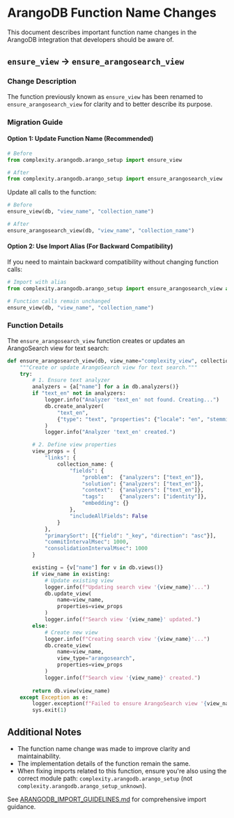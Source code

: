 # ArangoDB Function Name Changes

This document describes important function name changes in the ArangoDB integration that developers should be aware of.

## `ensure_view` → `ensure_arangosearch_view`

### Change Description

The function previously known as `ensure_view` has been renamed to `ensure_arangosearch_view` for clarity and to better describe its purpose.

### Migration Guide

#### Option 1: Update Function Name (Recommended)

```python
# Before
from complexity.arangodb.arango_setup import ensure_view

# After
from complexity.arangodb.arango_setup import ensure_arangosearch_view
```

Update all calls to the function:

```python
# Before
ensure_view(db, "view_name", "collection_name")

# After
ensure_arangosearch_view(db, "view_name", "collection_name")
```

#### Option 2: Use Import Alias (For Backward Compatibility)

If you need to maintain backward compatibility without changing function calls:

```python
# Import with alias
from complexity.arangodb.arango_setup import ensure_arangosearch_view as ensure_view

# Function calls remain unchanged
ensure_view(db, "view_name", "collection_name")
```

### Function Details

The `ensure_arangosearch_view` function creates or updates an ArangoSearch view for text search:

```python
def ensure_arangosearch_view(db, view_name="complexity_view", collection_name="complexity"):
    """Create or update ArangoSearch view for text search."""
    try:
        # 1. Ensure text analyzer
        analyzers = {a["name"] for a in db.analyzers()}
        if "text_en" not in analyzers:
            logger.info("Analyzer 'text_en' not found. Creating...")
            db.create_analyzer(
                "text_en",
                {"type": "text", "properties": {"locale": "en", "stemming": True, "case": "lower"}}
            )
            logger.info("Analyzer 'text_en' created.")

        # 2. Define view properties
        view_props = {
            "links": {
                collection_name: {
                    "fields": {
                        "problem":  {"analyzers": ["text_en"]},
                        "solution": {"analyzers": ["text_en"]},
                        "context":  {"analyzers": ["text_en"]},
                        "tags":     {"analyzers": ["identity"]},
                        "embedding": {}
                    },
                    "includeAllFields": False
                }
            },
            "primarySort": [{"field": "_key", "direction": "asc"}],
            "commitIntervalMsec": 1000,
            "consolidationIntervalMsec": 1000
        }

        existing = {v["name"] for v in db.views()}
        if view_name in existing:
            # Update existing view
            logger.info(f"Updating search view '{view_name}'...")
            db.update_view(
                name=view_name,
                properties=view_props
            )
            logger.info(f"Search view '{view_name}' updated.")
        else:
            # Create new view
            logger.info(f"Creating search view '{view_name}'...")
            db.create_view(
                name=view_name,
                view_type="arangosearch",
                properties=view_props
            )
            logger.info(f"Search view '{view_name}' created.")
            
        return db.view(view_name)
    except Exception as e:
        logger.exception(f"Failed to ensure ArangoSearch view '{view_name}': {e}")
        sys.exit(1)
```

## Additional Notes

- The function name change was made to improve clarity and maintainability.
- The implementation details of the function remain the same.
- When fixing imports related to this function, ensure you're also using the correct module path: `complexity.arangodb.arango_setup` (not `complexity.arangodb.arango_setup_unknown`).

See [ARANGODB_IMPORT_GUIDELINES.md](./ARANGODB_IMPORT_GUIDELINES.md) for comprehensive import guidance.